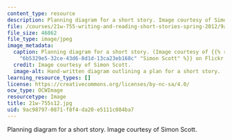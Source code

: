 ```yaml
---
content_type: resource
description: Planning diagram for a short story. Image courtesy of Simon Scott.
file: /courses/21w-755-writing-and-reading-short-stories-spring-2012/9ac987970871f8f4da20e5111c084ba7_21w-755s12.jpg
file_size: 46862
file_type: image/jpeg
image_metadata:
  caption: Planning diagram for a short story. (Image courtesy of {{% resource_link
    "6b5329e5-32ce-43d6-8d1d-13ca23eb168c" "Simon Scott" %}} on Flickr.)
  credit: Image courtesy of Simon Scott.
  image-alt: Hand-written diagram outlining a plan for a short story.
learning_resource_types: []
license: https://creativecommons.org/licenses/by-nc-sa/4.0/
ocw_type: OCWImage
resourcetype: Image
title: 21w-755s12.jpg
uid: 9ac98797-0871-f8f4-da20-e5111c084ba7
---
```

Planning diagram for a short story. Image courtesy of Simon Scott.